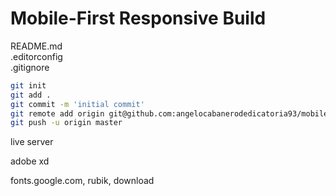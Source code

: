 # Mobile-First Responsive Build

README.md</br>
.editorconfig</br>
.gitignore

```bash
git init
git add .
git commit -m 'initial commit'
git remote add origin git@github.com:angelocabanerodedicatoria93/mobile-first-1.git
git push -u origin master
```

live server

adobe xd

fonts.google.com, rubik, download
